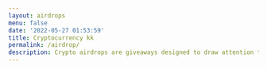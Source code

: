 ```yaml
---
layout: airdrops
menu: false
date: '2022-05-27 01:53:59'
title: Cryptocurrency kk
permalink: /airdrop/
description: Crypto airdrops are giveaways designed to draw attention to new tokens. Investors are attracted via the airdrops or rewarded for their loyalty. Anyone who enjoys a Crypto Airdrop can look forward to some free coins. 
---
```

